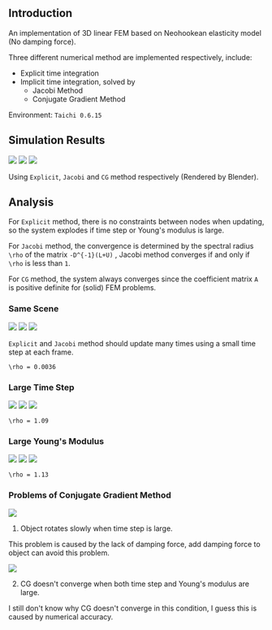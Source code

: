 ## Introduction
An implementation of 3D linear FEM based on Neohookean elasticity model (No damping force).

Three different numerical method are implemented respectively, include:
- Explicit time integration
- Implicit time integration, solved by
    - Jacobi Method
    - Conjugate Gradient Method

Environment: `Taichi 0.6.15`

## Simulation Results


![](rendered/out-exp.gif)
![](rendered/out-ja.gif)
![](rendered/out-cg.gif)

Using `Explicit`, `Jacobi`  and `CG` method respectively (Rendered by Blender).

## Analysis

For `Explicit` method, there is no constraints between nodes when updating, so the system explodes if time step or Young's modulus is large.

For `Jacobi` method, the convergence is determined by the spectral radius `\rho` of the matrix `-D^{-1}(L+U)` , Jacobi method converges if and only if `\rho` is less than `1`.

For `CG` method, the system always converges since the coefficient matrix `A` is positive definite for (solid) FEM problems.

### Same Scene
 ![](analysis/same/0-exp.gif)
 ![](analysis/same/0-ja.gif)
 ![](analysis/same/0-cg.gif)

`Explicit` and `Jacobi` method should update many times using a small time step at each frame.

`\rho = 0.0036`

### Large Time Step
 ![](analysis/time_step/1-exp.gif)
 ![](analysis/time_step/1-ja.gif)
 ![](analysis/time_step/1-cg.gif)

`\rho = 1.09`


### Large Young's Modulus
 ![](analysis/Young_modulus/2-exp.gif)
 ![](analysis/Young_modulus/2-ja.gif)
 ![](analysis/Young_modulus/2-cg.gif)

`\rho = 1.13`



### Problems of Conjugate Gradient Method

 ![](analysis/problems/3-cg.gif)

1. Object rotates slowly when time step is large.

This problem is caused by the lack of damping force, add damping force to object can avoid this problem.

 ![](analysis/problems/4-cg.gif)

2. CG doesn't converge when both time step and Young's modulus are large.

I still don't know why CG doesn't converge in this condition, I guess this is caused by numerical accuracy.



<!-- ## Reference -->


<!-- | Tables   |      Are      |  Cool | -->
<!-- |----------|:-------------:|------:| -->
<!-- | col 1 is |  left-aligned | $1600 | -->
<!-- | col 2 is |    centered   |   $12 | -->
<!-- | col 3 is | right-aligned |    $1 | -->
